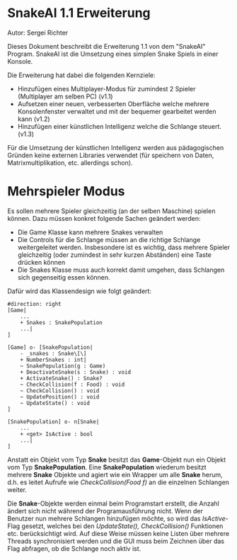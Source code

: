 # SnakeAI 1.1 Erweiterung
Autor: Sergei Richter

Dieses Dokument beschreibt die Erweiterung 1.1 von dem "SnakeAI" Program. SnakeAI ist die Umsetzung eines simplen Snake Spiels in einer Konsole.

Die Erweiterung hat dabei die folgenden Kernziele:
- Hinzufügen eines Multiplayer-Modus für zumindest 2 Spieler (Multiplayer am selben PC) (v1.1)
- Aufsetzen einer neuen, verbesserten Oberfläche welche mehrere Konsolenfenster verwaltet und mit der bequemer gearbeitet werden kann (v1.2)
- Hinzufügen einer künstlichen Intelligenz welche die Schlange steuert. (v1.3)

Für die Umsetzung der künstlichen Intelligenz werden aus pädagogischen Gründen keine externen Libraries verwendet (für speichern von Daten, Matrixmultiplikation, etc. allerdings schon).

# Mehrspieler Modus
Es sollen mehrere Spieler gleichzeitig (an der selben Maschine) spielen können. Dazu müssen konkret folgende Sachen geändert werden:
- Die Game Klasse kann mehrere Snakes verwalten
- Die Controls für die Schlange müssen an die richtige Schlange weitergeleitet werden. Insbesondere ist es wichtig, dass mehrere Spieler gleichzeitig (oder zumindest in sehr kurzen Abständen) eine Taste drücken können
- Die Snakes Klasse muss auch korrekt damit umgehen, dass Schlangen sich gegenseitig essen können.

Dafür wird das Klassendesign wie folgt geändert:
```nomnoml
#direction: right
[Game|
    ...
    + Snakes : SnakePopulation
    ...|
]

[Game] o- [SnakePopulation|
    - _snakes : Snake\[\]
    + NumberSnakes : int|
    ~ SnakePopulation(g : Game)
    + DeactivateSnake(s : Snake) : void
    + ActivateSnake() : Snake?
    ~ CheckCollision(f : Food) : void
    ~ CheckCollision() : void
    ~ UpdatePosition() : void
    ~ UpdateState() : void
]

[SnakePopulation] o- n[Snake|
    ...
    + <get> IsActive : bool
    ...|
]

```

Anstatt ein Objekt vom Typ <b>Snake</b> besitzt das <b>Game</b>-Objekt nun ein Objekt vom Typ <b>SnakePopulation</b>. Eine <b>SnakePopulation</b> wiederum besitzt mehrere <b>Snake</b> Objekte und agiert wie ein Wrapper um alle <b>Snake</b> herum, d.h. es leitet Aufrufe wie <em>CheckCollision(Food f)</em> an die einzelnen Schlangen weiter.

Die <b>Snake</b>-Objekte werden einmal beim Programstart erstellt, die Anzahl ändert sich nicht während der Programausführung nicht. Wenn der Benutzer nun mehrere Schlangen hinzufügen möchte, so wird das <em>IsActive</em>-Flag gesetzt, welches bei den <em>UpdateState(), CheckCollision()</em> Funktionen etc. berücksichtigt wird. Auf diese Weise müssen keine Listen über mehrere Threads synchronisiert werden und die GUI muss beim Zeichnen über das Flag abfragen, ob die Schlange noch aktiv ist.

